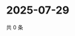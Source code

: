 # 2025-07-29

共 0 条

<!-- BEGIN ZHIHUVIDEO -->
<!-- 最后更新时间 Tue Jul 29 2025 18:13:34 GMT+0800 (China Standard Time) -->

<!-- END ZHIHUVIDEO -->
